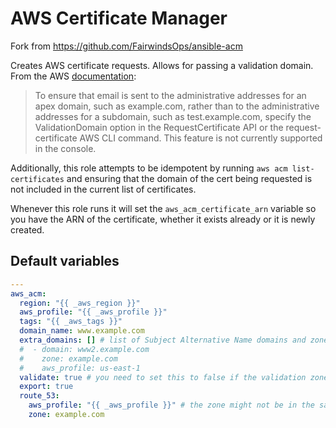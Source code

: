 # AWS Certificate Manager

Fork from https://github.com/FairwindsOps/ansible-acm

Creates AWS certificate requests. Allows for passing a validation domain. From the AWS [documentation](http://docs.aws.amazon.com/acm/latest/userguide/gs-acm-validate.html):

> To ensure that email is sent to the administrative addresses for an apex domain, such as example.com, rather than to the administrative addresses for a subdomain, such as test.example.com, specify the ValidationDomain option in the RequestCertificate API or the request-certificate AWS CLI command. This feature is not currently supported in the console.

Additionally, this role attempts to be idempotent by running `aws acm list-certificates` and ensuring that the domain of the cert being requested is not included in the current list of certificates.

Whenever this role runs it will set the `aws_acm_certificate_arn` variable so you have the ARN of the certificate, whether it exists already or it is newly created.

<!--TOC-->
<!--ENDTOC-->

<!--ROLEVARS-->
## Default variables
```yaml
---
aws_acm:
  region: "{{ _aws_region }}"
  aws_profile: "{{ _aws_profile }}"
  tags: "{{ _aws_tags }}"
  domain_name: www.example.com
  extra_domains: [] # list of Subject Alternative Name domains and zones
  #  - domain: www2.example.com
  #    zone: example.com
  #    aws_profile: us-east-1
  validate: true # you need to set this to false if the validation zone is not in Route 53 or you do not have CLI access
  export: true
  route_53:
    aws_profile: "{{ _aws_profile }}" # the zone might not be in the same account as the certificate
    zone: example.com

```

<!--ENDROLEVARS-->
